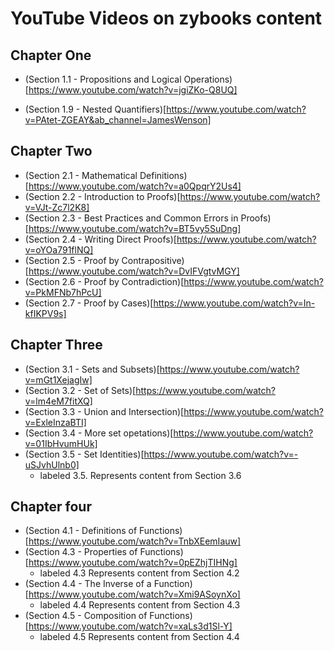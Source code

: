 # YouTube Videos on zybooks content 

## Chapter One
* (Section 1.1 - Propositions and Logical Operations)[https://www.youtube.com/watch?v=jgiZKo-Q8UQ]


* (Section 1.9 - Nested Quantifiers)[https://www.youtube.com/watch?v=PAtet-ZGEAY&ab_channel=JamesWenson]



## Chapter Two
* (Section 2.1 - Mathematical Definitions)[https://www.youtube.com/watch?v=a0QpqrY2Us4]
* (Section 2.2 - Introduction to Proofs)[https://www.youtube.com/watch?v=VJt-Zc7l2K8]
* (Section 2.3 - Best Practices and Common Errors in Proofs)[https://www.youtube.com/watch?v=BT5vy5SuDng]
* (Section 2.4 - Writing Direct Proofs)[https://www.youtube.com/watch?v=oYOa791flNQ]
* (Section 2.5 - Proof by Contrapositive) [https://www.youtube.com/watch?v=DvIFVgtvMGY]
* (Section 2.6 - Proof by Contradiction)[https://www.youtube.com/watch?v=PkMFNb7hPcU]
* (Section 2.7 - Proof by Cases)[https://www.youtube.com/watch?v=In-kfIKPV9s]


## Chapter Three
* (Section 3.1 - Sets and Subsets)[https://www.youtube.com/watch?v=mGt1XejagIw]
* (Section 3.2 - Set of Sets)[https://www.youtube.com/watch?v=lm4eM7fitXQ]
* (Section 3.3 - Union and Intersection)[https://www.youtube.com/watch?v=ExleInzaBTI]
* (Section 3.4 - More set opetations)[https://www.youtube.com/watch?v=01IbHvumHUk]
* (Section 3.5 - Set Identities)[https://www.youtube.com/watch?v=-uSJvhUlnb0]
    * labeled 3.5. Represents content from Section 3.6  

## Chapter four 
* (Section 4.1 - Definitions of Functions)[https://www.youtube.com/watch?v=TnbXEemIauw]
* (Section 4.3 - Properties of Functions)[https://www.youtube.com/watch?v=0pEZhjTIHNg]
    * labeled 4.3 Represents content from Section 4.2  
* (Section 4.4 - The Inverse of a Function)[https://www.youtube.com/watch?v=Xmi9ASoynXo]
    * labeled 4.4 Represents content from Section 4.3  
* (Section 4.5 - Composition of Functions)[https://www.youtube.com/watch?v=xaLs3d1Sl-Y]
    * labeled 4.5 Represents content from Section 4.4  